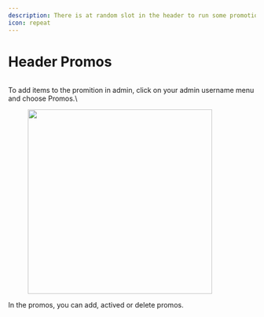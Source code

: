 ```yaml
---
description: There is at random slot in the header to run some promotions.
icon: repeat
---
```


# Header Promos

<figure><img src=".gitbook/assets/Screenshot 2024-12-09 at 3.22.19 AM.png" alt=""><figcaption></figcaption></figure>

To add items to the promition in admin, click on your admin username menu and choose Promos.\


<div align="left"><figure><img src=".gitbook/assets/Screenshot 2024-12-09 at 3.21.49 AM.png" alt="" width="375"><figcaption></figcaption></figure></div>

In the promos, you can add, actived or delete promos.

<figure><img src=".gitbook/assets/Screenshot 2024-12-09 at 3.26.13 AM.png" alt=""><figcaption></figcaption></figure>
